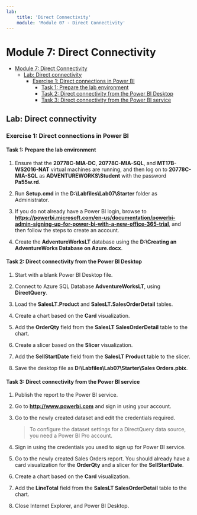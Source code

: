 ```yaml
---
lab:
    title: 'Direct Connectivity'
    module: 'Module 07 - Direct Connectivity'
---
```

# Module 7: Direct Connectivity

- [Module 7: Direct Connectivity](#module-7-direct-connectivity)
  - [Lab: Direct connectivity](#lab-direct-connectivity)
    - [Exercise 1: Direct connections in Power BI](#exercise-1-direct-connections-in-power-bi)
      - [Task 1: Prepare the lab environment](#task-1-prepare-the-lab-environment)
      - [Task 2: Direct connectivity from the Power BI Desktop](#task-2-direct-connectivity-from-the-power-bi-desktop)
      - [Task 3: Direct connectivity from the Power BI service](#task-3-direct-connectivity-from-the-power-bi-service)


## Lab: Direct connectivity

### Exercise 1: Direct connections in Power BI

#### Task 1: Prepare the lab environment

1. Ensure that the **20778C-MIA-DC**, **20778C-MIA-SQL**, and **MT17B-WS2016-NAT** virtual machines are running, and then log on to **20778C-MIA-SQL** as **ADVENTUREWORKS\\Student** with the password **Pa55w.rd**.

2. Run **Setup.cmd** in the **D:\\Labfiles\\Lab07\\Starter** folder as Administrator.

3. If you do not already have a Power BI login, browse to **https://powerbi.microsoft.com/en-us/documentation/powerbi-admin-signing-up-for-power-bi-with-a-new-office-365-trial**, and then follow the steps to create an account.

4. Create the **AdventureWorksLT** database using the **D:\\Creating an AdventureWorks Database on Azure.docx**.

#### Task 2: Direct connectivity from the Power BI Desktop

1. Start with a blank Power BI Desktop file.

2. Connect to Azure SQL Database **AdventureWorksLT**, using **DirectQuery**.

3. Load the **SalesLT.Product** and **SalesLT.SalesOrderDetail** tables.

4. Create a chart based on the **Card** visualization.

5. Add the **OrderQty** field from the **SalesLT SalesOrderDetail** table to the chart.

6. Create a slicer based on the **Slicer** visualization.

7. Add the **SellStartDate** field from the **SalesLT Product** table to the slicer.

8. Save the desktop file as **D:\\Labfiles\\Lab07\\Starter\\Sales Orders.pbix**.

#### Task 3: Direct connectivity from the Power BI service

1. Publish the report to the Power BI service.

2. Go to **http://www.powerbi.com** and sign in using your account.

3. Go to the newly created dataset and edit the credentials required.

    > To configure the dataset settings for a DirectQuery data source, you need a Power BI Pro account.

4. Sign in using the credentials you used to sign up for Power BI service.

5. Go to the newly created Sales Orders report. You should already have a card visualization for the **OrderQty** and a slicer for the **SellStartDate**.

6. Create a chart based on the **Card** visualization.

7. Add the **LineTotal** field from the **SalesLT SalesOrderDetail** table to the chart.

8. Close Internet Explorer, and Power BI Desktop.

